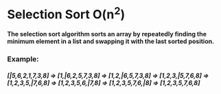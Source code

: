 # Selection Sort O(n<sup>2</sup>)
#### The selection sort algorithm sorts an array by repeatedly finding the minimum element in a list and swapping it with the last sorted position.
### Example:
##### [|5,6,2,1,7,3,8] => [1,|6,2,5,7,3,8] => [1,2,|6,5,7,3,8] => [1,2,3,|5,7,6,8] => [1,2,3,5,|7,6,8] => [1,2,3,5,6,|7,8]  => [1,2,3,5,7,6,|8] => [1,2,3,5,7,6,8]
